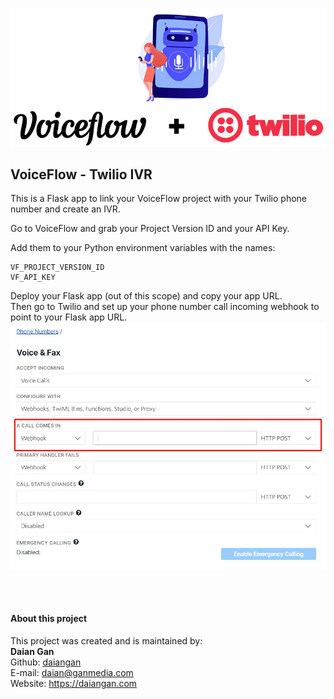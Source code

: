 
![VoiceFlow - Twilio IVR](src/img/header_image.jpg)

## VoiceFlow - Twilio IVR
This is a Flask app to link your VoiceFlow project with your 
Twilio phone number and create an IVR.  

Go to VoiceFlow and grab your Project Version ID and your API Key.  

Add them to your Python environment variables with the names:  
```text
VF_PROJECT_VERSION_ID
VF_API_KEY
```

Deploy your Flask app (out of this scope) and copy your app URL.  
Then go to Twilio and set up your phone number call incoming webhook to point to
your Flask app URL.  
![Twilio webhook set up](src/img/twilio_webhook_setup.jpg)


<br>
<br>

#### About this project

This project was created and is maintained by:
<br>
__Daian Gan__<br>
Github: [daiangan](https://github.com/daiangan)<br/>
E-mail: daian@ganmedia.com<br/>
Website: https://daiangan.com<br/>
